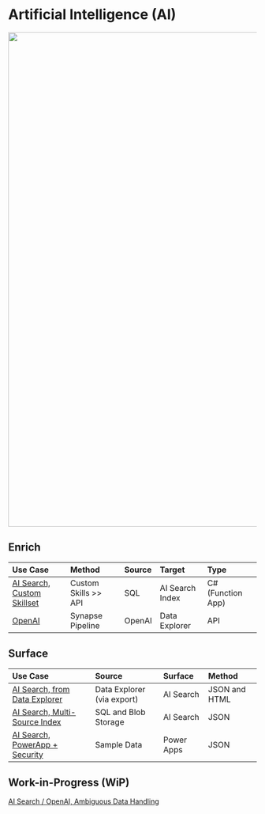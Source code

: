 # Artificial Intelligence (AI)

<img src="https://github.com/richchapler/AzureSolutions/assets/44923999/11c755cf-b3eb-4384-9876-8eadbf743b52" width="1000" />

## Enrich

Use Case | Method | Source | Target | Type
:----- | :----- | :----- | :----- | :-----
[AI Search, Custom Skillset](AISearch_CustomSkillset.md) | Custom Skills >> API | SQL | AI Search Index | C# (Function App)
[OpenAI](Data_Enrichment_OpenAI.md) | Synapse Pipeline | OpenAI | Data Explorer | API

## Surface

Use Case | Source | Surface | Method
:----- | :----- | :----- | :-----
[AI Search, from Data Explorer](AISearch_fromDataExplorer.md) | Data Explorer (via export) | AI Search | JSON and HTML
[AI Search, Multi-Source Index](AISearch_MultiSourceIndex.md) | SQL and Blob Storage | AI Search | JSON
[AI Search, PowerApp + Security](AISearch_PowerApp+Security.md) | Sample Data | Power Apps | JSON

## Work-in-Progress (WiP)
[AI Search / OpenAI, Ambiguous Data Handling](Data_Enrichment_OpenAI_AmbiguousDataHandling)
